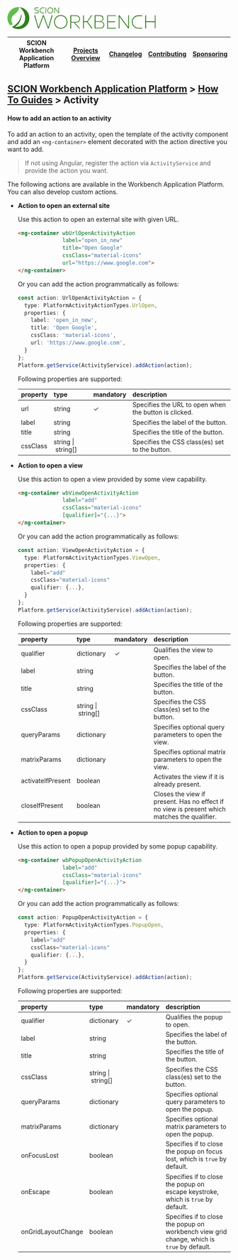 <a href="/docs/site/application-platform/README.md"><img src="/resources/branding/scion-workbench-banner.svg" height="50" alt="SCION Workbench Application Platform"></a>

| SCION Workbench Application Platform | [Projects Overview][menu-projects-overview] | [Changelog][menu-changelog] | [Contributing][menu-contributing] | [Sponsoring][menu-sponsoring] |  
| --- | --- | --- | --- | --- |

## [SCION Workbench Application Platform][menu-home] > [How To Guides][menu-how-to] > Activity

#### How to add an action to an activity
To add an action to an activity, open the template of the activity component and add an `<ng-container>` element decorated with the action directive you want to add.

> If not using Angular, register the action via `ActivityService` and provide the action you want.

The following actions are available in the Workbench Application Platform. You can also develop custom actions.

- **Action to open an external site**
  
  Use this action to open an external site with given URL.

  ```html
  <ng-container wbUrlOpenActivityAction
                label="open_in_new"
                title="Open Google"
                cssClass="material-icons"
                url="https://www.google.com">
  </ng-container>
  ```

  Or you can add the action programmatically as follows:

  ```typescript 
  const action: UrlOpenActivityAction = {
    type: PlatformActivityActionTypes.UrlOpen,
    properties: {
      label: 'open_in_new',
      title: 'Open Google',
      cssClass: 'material-icons',
      url: 'https://www.google.com',
    }
  };
  Platform.getService(ActivityService).addAction(action);
  ```
  
  Following properties are supported:

  |property|type|mandatory|description|
  |-|-|-|-|
  |url|string|✓|Specifies the URL to open when the button is clicked.|
  |label|string||Specifies the label of the button.|
  |title|string||Specifies the title of the button.|
  |cssClass|string&nbsp;\|&nbsp;string[]||Specifies the CSS class(es) set to the button.|

- **Action to open a view**
  
  Use this action to open a view provided by some view capability.

  ```html
  <ng-container wbViewOpenActivityAction
                label="add"
                cssClass="material-icons"
                [qualifier]="{...}">
  </ng-container>
  ```

  Or you can add the action programmatically as follows:

  ```typescript 
  const action: ViewOpenActivityAction = {
    type: PlatformActivityActionTypes.ViewOpen,
    properties: {
      label="add"
      cssClass="material-icons"
      qualifier: {...},
    }
  };
  Platform.getService(ActivityService).addAction(action);
  ```

  Following properties are supported:

  |property|type|mandatory|description|
  |-|-|-|-|
  |qualifier|dictionary|✓|Qualifies the view to open.|
  |label|string||Specifies the label of the button.|
  |title|string||Specifies the title of the button.|
  |cssClass|string&nbsp;\|&nbsp;string[]||Specifies the CSS class(es) set to the button.|
  |queryParams|dictionary||Specifies optional query parameters to open the view.|
  |matrixParams|dictionary||Specifies optional matrix parameters to open the view.|  
  |activateIfPresent|boolean||Activates the view if it is already present.|  
  |closeIfPresent|boolean||Closes the view if present. Has no effect if no view is present which matches the qualifier.|

- **Action to open a popup**
  
  Use this action to open a popup provided by some popup capability.

  ```html
  <ng-container wbPopupOpenActivityAction
                label="add"
                cssClass="material-icons"
                [qualifier]="{...}">
  </ng-container>
  ```

  Or you can add the action programmatically as follows:

  ```typescript 
  const action: PopupOpenActivityAction = {
    type: PlatformActivityActionTypes.PopupOpen,
    properties: {
      label="add"
      cssClass="material-icons"
      qualifier: {...},
    }
  };
  Platform.getService(ActivityService).addAction(action);
  ```

  Following properties are supported:

  |property|type|mandatory|description|
  |-|-|-|-|
  |qualifier|dictionary|✓|Qualifies the popup to open.|
  |label|string||Specifies the label of the button.|
  |title|string||Specifies the title of the button.|
  |cssClass|string&nbsp;\|&nbsp;string[]||Specifies the CSS class(es) set to the button.|
  |queryParams|dictionary||Specifies optional query parameters to open the popup.|
  |matrixParams|dictionary||Specifies optional matrix parameters to open the popup.|  
  |onFocusLost|boolean||Specifies if to close the popup on focus lost, which is `true` by default.|  
  |onEscape|boolean||Specifies if to close the popup on escape keystroke, which is `true` by default.|
  |onGridLayoutChange|boolean||Specifies if to close the popup on workbench view grid change, which is `true` by default.|    

[menu-how-to]: /docs/site/application-platform/howto/how-to.md

[menu-home]: /docs/site/application-platform/README.md
[menu-projects-overview]: https://github.com/SchweizerischeBundesbahnen/scion-workbench/blob/master/docs/site/projects-overview.md
[menu-changelog]: https://github.com/SchweizerischeBundesbahnen/scion-workbench/blob/master/docs/site/changelog/changelog.md
[menu-contributing]: https://github.com/SchweizerischeBundesbahnen/scion-workbench/blob/master/CONTRIBUTING.md
[menu-sponsoring]: https://github.com/SchweizerischeBundesbahnen/scion-workbench/blob/master/docs/site/sponsoring.md
